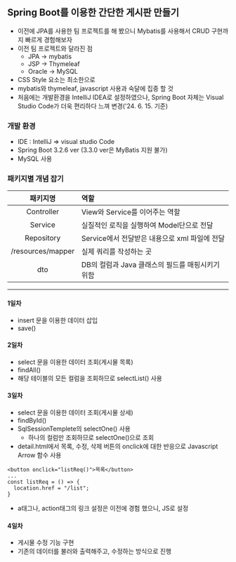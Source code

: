## Spring Boot를 이용한 간단한 게시판 만들기
- 이전에 JPA를 사용한 팀 프로젝트를 해 봤으니 Mybatis를 사용해서 CRUD 구현까지 빠르게 경험해보자
- 이전 팀 프로젝트와 달라진 점
  - JPA -> mybatis
  - JSP -> Thymeleaf
  - Oracle -> MySQL
- CSS Style 요소는 최소한으로
- mybatis와 thymeleaf, javascript 사용과 숙달에 집중 할 것
- 처음에는 개발환경을 IntelliJ IDEA로 설정하였으나, Spring Boot 자체는 Visual Studio Code가 더욱 편리하다 느껴 변경('24. 6. 15. 기준)

### 개발 환경
- IDE : IntelliJ => visual studio Code
- Spring Boot 3.2.6 ver (3.3.0 ver은 MyBatis 지원 불가)
- MySQL 사용


### 패키지별 개념 잡기
  
|패키지명|역할|
|:---:|:---|
|Controller|View와 Service를 이어주는 역할|
|Service|실질적인 로직을 실행하여 Model단으로 전달|
|Repository|Service에서 전달받은 내용으로 xml 파일에 전달|
|/resources/mapper|실제 쿼리를 작성하는 곳|
|dto|DB의 컬럼과 Java 클래스의 필드를 매핑시키기 위함|
<hr>

#### 1일차
- insert 문을 이용한 데이터 삽입
- save()

#### 2일차
- select 문을 이용한 데이터 조회(게시물 목록)
- findAll()
- 해당 테이블의 모든 컬럼을 조회하므로 selectList() 사용

#### 3일차
- select 문을 이용한 데이터 조회(게시물 상세)
- findById()
- SqlSessionTemplete의 selectOne() 사용
  - 하나의 컬럼만 조회하므로 selectOne()으로 조회
- detail.html에서 목록, 수정, 삭제 버튼의 onclick에 대한 반응으로 Javascript Arrow 함수 사용
```
<button onclick="listReq()">목록</button>
...
const listReq = () => {
  location.href = "/list";
}
```
- a태그나, action태그의 링크 설정은 이전에 경험 했으니, JS로 설정

#### 4일차
- 게시물 수정 기능 구현
- 기존의 데이터를 불러와 출력해주고, 수정하는 방식으로 진행
